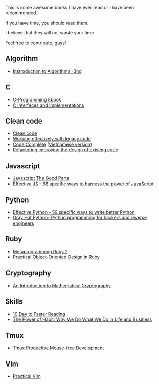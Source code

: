 This is some awesome books I have ever read or I have been recommended.

If you have time, you should read them.

I believe that they will not waste your time.

Feel free to contribute, guys!

## Algorithm
* [Instroduction to Algorithms
    -3nd](https://www.amazon.com/Introduction-Algorithms-3rd-MIT-Press/dp/0262033844)

## C
* [C-Programming Ebook](https://www.amazon.com/Programming-Language-2nd-Brian-Kernighan/dp/0131103628)
* [C Interfaces and implementations](https://www.amazon.com/Interfaces-Implementations-Techniques-Creating-Reusable/dp/0201498413)

## Clean code
* [Clean
    code](https://www.amazon.com/Clean-Code-Handbook-Software-Craftsmanship/dp/0132350882)
* [Working effectively with legacy
    code](https://www.amazon.com/Working-Effectively-Legacy-Michael-Feathers/dp/0131177052)
* [Code Complete](https://www.amazon.com/Code-Complete-Practical-Handbook-Construction/dp/0735619670) ([Vietnamese version](https://github.com/hprobotic/CC2Translate))
* [Refactoring improving the design of existing
    code](https://www.amazon.com/Refactoring-Improving-Design-Existing-Code/dp/0201485672)

## Javascript
* [Javascript The Good Parts](https://www.amazon.com/JavaScript-Good-Parts-Douglas-Crockford/dp/0596517742)
* [Effective JS - 68 specific ways to harness the power of
    JavaScript](https://www.amazon.com/Effective-JavaScript-Specific-Software-Development/dp/0321812182)

## Python
* [Effective Python - 59 specific ways to write better
    Python](https://www.amazon.com/Effective-Python-Specific-Software-Development/dp/0134034287)
* [Gray Hat Python- Python programming for hackers and reverse engineers](https://pragprog.com/book/ppmetr2/metaprogramming-ruby-2)

## Ruby
* [Metaprogramming Ruby
    2](https://www.dropbox.com/s/gt3g84thylz9fti/Metaprogramming%20Ruby%202.pdf?dl=0)
* [Practical Object-Oriented Design in Ruby](http://www.poodr.com/)

## Cryptography
* [An Introduction to Mathematical Cryptography](http://www.springer.com/us/book/9781441926746)

## Skills
* [10 Day to Faster Reading](https://www.amazon.com/Faster-Reading-Princeton-Language-Institute/dp/0446676675)
* [The Power of Habit: Why We Do What We Do in Life and
    Business](https://www.amazon.com/Power-Habit-What-Life-Business/dp/081298160X)

## Tmux
* [Tmux Productive Mouse-free Development](https://pragprog.com/book/bhtmux/tmux)

## Vim
* [Practical Vim](https://pragprog.com/book/dnvim2/practical-vim-second-edition)

